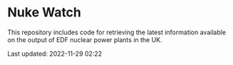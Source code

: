 # Nuke Watch

This repository includes code for retrieving the latest information available on the output of EDF nuclear power plants in the UK.

Last updated: 2022-11-29 02:22